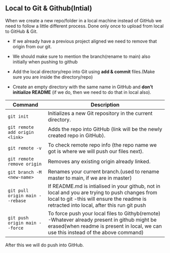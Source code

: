 ## Local to Git & Github(Intial)

When we create a new repo/folder in a local machine instead of GitHub we need to follow a little different process.
Done only once to upload from local to GitHub & Git.

* If we already have a previous project aligned we need to remove that origin from our git. 
* We should make sure to mention the branch(rename to main) also initially when pushing to github


* Add the local directory/repo into Git using **add & commit** files.(Make sure you are inside the directory/repo)
* Create an empty directory with the same name in GitHub and **don’t initialize README** (if we do, then we need to do that in local also).

| Command                        | Description                                                                            |
| ------------------------------ | -------------------------------------------------------------------------------------- |
| `git init`                     | Initializes a new Git repository in the current directory.                             |
| `git remote add origin <link>` | Adds the repo into GitHub (link will be the newly created repo in GitHub).             |
| `git remote -v`                | To check remote repo info (the repo name we got is where we will push our files next). |
|`git remote remove origin`      | Removes any existing origin already linked.                                            |
|`git branch -M <new-name>`      | Renames your current branch.(used to rename master to main, if we are in master)       |
| `git pull origin main --rebase`         | If README.md is intialised in your github, not in local and you are trying to push changes from local to git -this will ensure the readme is retracted into local, after this run git push|
| `git push origin main --force`         | To force push your local files to Githyb(remote) -Whatever already present in github might be erased(when readme is present in local, we can use this instead of the above command) |

After this we will do push into GitHub.
